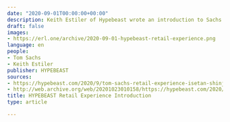 ```yaml
---
date: "2020-09-01T00:00:00+00:00"
description: Keith Estiler of Hypebeast wrote an introduction to Sachs' retail experience show at Isetan Shinjuku in Tokyo
draft: false
images:
- https://erl.one/archive/2020-09-01-hypebeast-retail-experience.png
language: en
people:
- Tom Sachs
- Keith Estiler
publisher: HYPEBEAST
sources:
- https://hypebeast.com/2020/9/tom-sachs-retail-experience-isetan-shinjuku-details
- http://web.archive.org/web/20201023010158/https://hypebeast.com/2020/9/tom-sachs-retail-experience-isetan-shinjuku-details
title: HYPEBEAST Retail Experience Introduction
type: article

---
```

